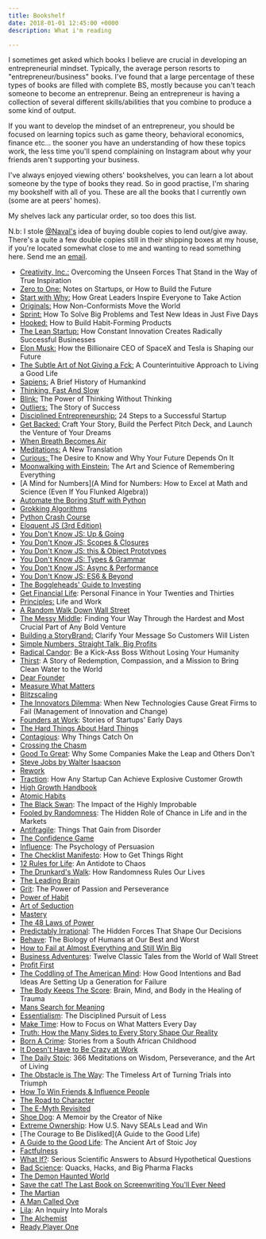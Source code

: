 ```yaml
---
title: Bookshelf
date: 2018-01-01 12:45:00 +0000
description: What i'm reading

---
```

I sometimes get asked which books I believe are crucial in developing an entrepreneurial mindset. Typically, the average person resorts to "entrepreneur/business" books. I've found that a large percentage of these types of books are filled with complete BS, mostly because you can't teach someone to become an entreprenur. Being an entrepreneur is having a collection of several different skills/abilities that you combine to produce a some kind of output.

If you want to develop the mindset of an entrepreneur, you should be focused on learning topics such as game theory, behavioral economics, finance etc... the sooner you have an understanding of how these topics work, the less time you'll spend complaining on Instagram about why your friends aren't supporting your business.

I've always enjoyed viewing others' bookshelves, you can learn a lot about someone by the type of books they read. So in good practise, I'm sharing my bookshelf with all of you. These are all the books that I currently own (some are at peers' homes). 

My shelves lack any particular order, so too does this list.

N.b: I stole [@Naval's](https://twitter.com/naval) idea of buying double copies to lend out/give away. There's a quite a few double copies still in their shipping boxes at my house, if you're located somewhat close to me and wanting to read something here. Send me an [email](mailto:a@tonylaroche.com).

- [Creativity, Inc.:](https://www.amazon.com/Creativity-Inc-Overcoming-Unseen-Inspiration-ebook/dp/B00GUOEMA4/ref=sr_1_1?s=books&ie=UTF8&qid=1518407692&sr=1-1&keywords=creativity+inc) Overcoming the Unseen Forces That Stand in the Way of True Inspiration
- [Zero to One:](https://www.amazon.com/Zero-One-Notes-Startups-Future/dp/0804139296/ref=sr_1_2?ie=UTF8&qid=1518407489&sr=8-2&keywords=zero+to+one) Notes on Startups, or How to Build the Future
- [Start with Why:](https://www.amazon.com/Start-Why-Leaders-Inspire-Everyone/dp/1591842808/ref=tmm_hrd_swatch_0?_encoding=UTF8&qid=1518409191&sr=1-4) How Great Leaders Inspire Everyone to Take Action
- [Originals:](https://www.amazon.com/Originals-How-Non-Conformists-Move-World/dp/0525429565/ref=tmm_hrd_swatch_0?_encoding=UTF8&qid=1518409606&sr=1-2) How Non-Conformists Move the World
- [Sprint:](https://www.amazon.com/Sprint-Solve-Problems-Test-Ideas-ebook/dp/B017S92JUY/ref=sr_1_1?s=books&ie=UTF8&qid=1518410532&sr=1-1&keywords=sprint+how+to+solve+big+problems+and+test+new+ideas+in+just+five+days) How To Solve Big Problems and Test New Ideas in Just Five Days
- [Hooked:](http://https//www.amazon.com/Hooked-How-Build-Habit-Forming-Products-ebook/dp/B00NW01MKM/ref=pd_sim_351_1?_encoding=UTF8&psc=1&refRID=90615K61N18ECC0GWA7Q) How to Build Habit-Forming Products
- [The Lean Startup:](https://www.amazon.com/Lean-Startup-Innovation-Successful-Businesses-ebook/dp/B005PR422K/ref=pd_sim_351_16?_encoding=UTF8&psc=1&refRID=FP0W40WYF99Z7GND09ZD) How Constant Innovation Creates Radically Successful Businesses
- [Elon Musk:](https://www.amazon.com/Elon-Musk-Billionaire-SpaceX-Shaping-ebook/dp/B00SIDCSWY/ref=pd_sim_351_9?_encoding=UTF8&psc=1&refRID=6W42KY5CF167CMN2SZ95) How the Billionaire CEO of SpaceX and Tesla is Shaping our Future
- [The Subtle Art of Not Giving a Fck:](https://www.amazon.com/Subtle-Art-Not-Giving-Counterintuitive-ebook/dp/B01IONKA7W/ref=pdsim35119?encoding=UTF8&psc=1&refRID=TXWDBV8R4HZSJWD778XV) A Counterintuitive Approach to Living a Good Life
- [Sapiens:](https://www.amazon.com/Subtle-Art-Not-Giving-Counterintuitive-ebook/dp/B01IONKA7W/ref=pdsim_351_19?encoding=UTF8&psc=1&refRID=TXWDBV8R4HZSJWD778XV) A Brief History of Humankind
- [Thinking, Fast And Slow](https://www.amazon.com/Thinking-Turtleback-School-Library-Binding/dp/0606275649/ref=mt_hardcover?_encoding=UTF8&me=)
- [Blink:](https://www.amazon.com/Blink-Power-Thinking-Without/dp/0316010669/ref=pd_sbs_14_2?_encoding=UTF8&pd_rd_i=0316010669&pd_rd_r=E0HN2TXJS5WSJX37WRTA&pd_rd_w=km5vI&pd_rd_wg=5JPD8&psc=1&refRID=E0HN2TXJS5WSJX37WRTA) The Power of Thinking Without Thinking
- [Outliers:](https://www.amazon.com/Outliers-Story-Success-Malcolm-Gladwell-ebook/dp/B002RI9PKO/ref=pd_sim_351_57?_encoding=UTF8&psc=1&refRID=TXWDBV8R4HZSJWD778XV) The Story of Success
- [Disciplined Entrepreneurship:](https://www.amazon.com/Disciplined-Entrepreneurship-Steps-Successful-Startup/dp/1118692284/ref=sr_1_1?ie=UTF8&qid=1518472157&sr=8-1&keywords=9.+Disciplined+Entrepreneurship) 24 Steps to a Successful Startup
- [Get Backed:](https://www.amazon.com/Get-Backed-Perfect-Launch-Venture/dp/1633690725/ref=sr_1_1?s=books&ie=UTF8&qid=1518472272&sr=1-1&keywords=get+backed&dpID=41nxEimW46L&preST=_SX218_BO1,204,203,200_QL40_&dpSrc=srch) Craft Your Story, Build the Perfect Pitch Deck, and Launch the Venture of Your Dreams
- [When Breath Becomes Air](https://www.amazon.com/When-Breath-Becomes-Paul-Kalanithi/dp/081298840X/ref=sr_1_1?s=books&ie=UTF8&qid=1518472303&sr=1-1&keywords=when+breath+becomes+air)
- [Meditations:](https://www.amazon.com/Meditations-New-Translation-Marcus-Aurelius/dp/0812968255/ref=sr_1_4?s=books&ie=UTF8&qid=1518472328&sr=1-4&keywords=meditations+marcus+aurelius) A New Translation
- [Curious: ](https://www.amazon.com/Curious-Desire-Know-Future-Depends/dp/0465097626/ref=sr_1_13?keywords=curious&qid=1549856642&s=gateway&sr=8-13)The Desire to Know and Why Your Future Depends On It
- [Moonwalking with Einstein:](https://www.amazon.com/Moonwalking-Einstein-Science-Remembering-Everything/dp/0143120530/ref=sr_1_1?crid=CDPJO6DCUV3B&keywords=moonwalking+with+einstein+by+joshua+foer&qid=1549856689&s=gateway&sprefix=moonwa%2Caps%2C207&sr=8-1) The Art and Science of Remembering Everything
- [A Mind for Numbers](A Mind for Numbers: How to Excel at Math and Science (Even If You Flunked Algebra))
- [Automate the Boring Stuff with Python](https://www.amazon.com/Automate-Boring-Stuff-Python-Programming/dp/1593275994/ref=sr_1_1?crid=3KSY1GSONLEK6&keywords=automate+the+boring+stuff+with+python&qid=1549856765&s=gateway&sprefix=automate+the+%2Caps%2C204&sr=8-1)
- [Grokking Algorithms](https://www.amazon.com/Grokking-Algorithms-illustrated-programmers-curious/dp/1617292230/ref=sr_1_1?crid=3OM5L3KUD7SWY&keywords=grokking+algorithm&qid=1549856794&s=gateway&sprefix=grokking+al%2Caps%2C197&sr=8-1)
- [Python Crash Course](https://www.amazon.com/Python-Crash-Course-Hands-Project-Based/dp/1593276036/ref=sr_1_3?crid=2K966YNC53J7&keywords=python+crash+course&qid=1549856867&s=gateway&sprefix=python+crash%2Caps%2C222&sr=8-3)
- [Eloquent JS (3rd Edition)](https://www.amazon.com/Eloquent-JavaScript-3rd-Introduction-Programming/dp/1593279507/ref=sr_1_2?keywords=eloquent+js&qid=1549856883&s=gateway&sr=8-2)
- [You Don't Know JS: Up & Going](https://www.amazon.com/You-Dont-Know-JS-Going-ebook/dp/B00V20DQU8/ref=sr_1_6?keywords=you+don%27t+know+js&qid=1549856932&s=gateway&sr=8-6)
- [You Don't Know JS: Scopes & Closures](https://www.amazon.com/You-Dont-Know-JS-Closures-ebook/dp/B00IV3J2A2/ref=sr_1_2?keywords=you+don%27t+know+js&qid=1549856932&s=gateway&sr=8-2)
- [You Don't Know JS: this & Object Prototypes](https://www.amazon.com/You-Dont-Know-JS-Prototypes/dp/1491904151/ref=sr_1_4?keywords=you+don%27t+know+js&qid=1549856932&s=gateway&sr=8-4)
- [You Don't Know JS: Types & Grammar](https://www.amazon.com/You-Dont-Know-JS-Grammar/dp/1491904194/ref=sr_1_5?keywords=you+don%27t+know+js&qid=1549856932&s=gateway&sr=8-5)
- [You Don't Know JS: Async & Performance](https://www.amazon.com/You-Dont-Know-JS-Performance/dp/1491904224/ref=sr_1_1?keywords=you+don%27t+know+js&qid=1549856932&s=gateway&sr=8-1)
- [You Don't Know JS: ES6 & Beyond](https://www.amazon.com/You-Dont-Know-JS-Beyond/dp/1491904240/ref=sr_1_3?keywords=you+don%27t+know+js&qid=1549856932&s=gateway&sr=8-3)
- [The Boggleheads' Guide to Investing](https://www.amazon.com/Bogleheads-Guide-Investing-Taylor-Larimore/dp/1118921283/ref=sr_1_fkmr0_1?keywords=Boggleheads+Investing+Guide%3A&qid=1549857128&s=gateway&sr=8-1-fkmr0)
- [Get  Financial Life](https://www.amazon.com/Get-Financial-Life-Personal-Twenties/dp/1476782385/ref=sr_1_2?keywords=Get+A+Financial+Life&qid=1549857176&s=gateway&sr=8-2): Personal Finance in Your Twenties and Thirties
- [Principles:](https://www.amazon.com/Principles-Life-Work-Ray-Dalio/dp/1501124021/ref=sr_1_3?crid=PUNW9UVV9USU&keywords=principles+ray+dalio&qid=1549857212&s=gateway&sprefix=principles%2Caps%2C203&sr=8-3) Life and Work
- [A Random Walk Down Wall Street](https://www.amazon.com/Random-Walk-down-Wall-Street/dp/0393352242/ref=sr_1_2?keywords=A+Random+Walk+Down+Wall+Street&qid=1549857239&s=gateway&sr=8-2)
- [The Messy Middle](https://www.amazon.com/Messy-Middle-Finding-Through-Hardest/dp/0735218072/ref=sr_1_1?keywords=The+Messy+Middle&qid=1549857357&s=gateway&sr=8-1): Finding Your Way Through the Hardest and Most Crucial Part of Any Bold Venture
- [Building a StoryBrand:](https://www.amazon.com/Building-StoryBrand-Clarify-Message-Customers/dp/0718033329/ref=sr_1_3?crid=FWSR5GKAWTC7&keywords=building+a+storybrand+donald+miller&qid=1549857387&s=gateway&sprefix=building+a+story%2Caps%2C219&sr=8-3) Clarify Your Message So Customers Will Listen
- [Simple Numbers, Straight Talk, Big Profits](https://www.amazon.com/Simple-Numbers-Straight-Talk-Profits/dp/0989645231/ref=sr_1_fkmrnull_2?keywords=Simple+Numbers%2C+Straight+Talk%2C+Big+Profits&qid=1549857426&s=gateway&sr=8-2-fkmrnull)
- [Radical Candor](https://www.amazon.com/Radical-Candor-Kick-Ass-Without-Humanity/dp/1250103509/ref=sr_1_1?keywords=Radical+Candor&qid=1549857440&s=gateway&sr=8-1): Be a Kick-Ass Boss Without Losing Your Humanity
- [Thirst](https://www.amazon.com/Thirst-Story-Redemption-Compassion-Mission/dp/1524762849/ref=sr_1_1?keywords=thirst&qid=1549857460&s=gateway&sr=8-1): A Story of Redemption, Compassion, and a Mission to Bring Clean Water to the World
- [Dear Founder](https://www.amazon.com/Dear-Founder-Letters-Manages-Business/dp/1250195640/ref=sr_1_1?keywords=Dear+Founder&qid=1549857487&s=gateway&sr=8-1)
- [Measure What Matters](https://www.amazon.com/Measure-What-Matters-Google-Foundation/dp/0525536221/ref=sr_1_2?keywords=Measure+What+Matters&qid=1549857501&s=gateway&sr=8-2)
- [Blitzscaling](https://www.amazon.com/Blitzscaling-Lightning-Fast-Building-Massively-Companies/dp/1524761419/ref=sr_1_1?keywords=Blitzscaling&qid=1549857520&s=gateway&sr=8-1)
- [The Innovators Dilemma](https://www.amazon.com/Innovators-Dilemma-Technologies-Management-Innovation/dp/1633691780/ref=sr_1_1?keywords=The+Innovators+Dilemma&qid=1549857536&s=gateway&sr=8-1): When New Technologies Cause Great Firms to Fail (Management of Innovation and Change)
- [Founders at Work](https://www.amazon.com/Founders-Work-Stories-Startups-Early/dp/1430210788/ref=sr_1_1?keywords=founders+at+work&qid=1549857569&s=gateway&sr=8-1): Stories of Startups' Early Days
- [The Hard Things About Hard Things](https://www.amazon.com/Hard-Thing-About-Things-Building/dp/0062273205/ref=sr_1_1?keywords=The+Hard+Things+About+Hard+Things&qid=1549857596&s=gateway&sr=8-1)
- [Contagious](https://www.amazon.com/Contagious-Things-Catch-Jonah-Berger/dp/1451686587/ref=sr_1_1?keywords=Contagious&qid=1549857611&s=gateway&sr=8-1): Why Things Catch On
- [Crossing the Chasm](https://www.amazon.com/Crossing-Chasm-3rd-Disruptive-Mainstream/dp/0062292986/ref=sr_1_1?keywords=Crossing+the+Chasm&qid=1549857630&s=gateway&sr=8-1)
- [Good To Great](https://www.amazon.com/Good-Great-Some-Companies-Others/dp/0066620996/ref=sr_1_1?keywords=Good+To+Great&qid=1549857649&s=gateway&sr=8-1): Why Some Companies Make the Leap and Others Don't
- [Steve Jobs by Walter Isaacson](https://www.amazon.com/Steve-Jobs-Walter-Isaacson/dp/1451648537/ref=sr_1_1?crid=9T7UT53ILOZF&keywords=steve+jobs+walter+issacson&qid=1549857683&s=gateway&sprefix=steve+jobs+walter%2Caps%2C207&sr=8-1)
- [Rework](https://www.amazon.com/Rework-Jason-Fried/dp/0307463745/ref=sr_1_1?keywords=rework&qid=1549857708&s=gateway&sr=8-1)
- [Traction](https://www.amazon.com/Traction-Startup-Achieve-Explosive-Customer-ebook/dp/B00TY3ZOMS/ref=sr_1_4?keywords=traction&qid=1549857726&s=gateway&sr=8-4): How Any Startup Can Achieve Explosive Customer Growth
- [High Growth Handbook](https://www.amazon.com/High-Growth-Handbook-Elad-Gil/dp/1732265100/ref=sr_1_3?keywords=High+Growth+Handbook&qid=1549857759&s=gateway&sr=8-3)
- [Atomic Habits](https://www.amazon.com/Atomic-Habits-Proven-Build-Break/dp/0735211299/ref=sr_1_2?crid=2XIY5CNSOVIOU&keywords=atomic+habits&qid=1549857859&s=gateway&sprefix=atomic+%2Caps%2C207&sr=8-2)
- [The Black Swan](https://www.amazon.com/Black-Swan-Improbable-Robustness-Fragility/dp/081297381X/ref=sr_1_2?keywords=Black+Swan&qid=1549857884&s=gateway&sr=8-2): The Impact of the Highly Improbable
- [Fooled by Randomness](https://www.amazon.com/Fooled-Randomness-Hidden-Markets-Incerto/dp/0812975219/ref=sr_1_1?keywords=Fooled+by+Randomness&qid=1549857924&s=gateway&sr=8-1): The Hidden Role of Chance in Life and in the Markets
- [Antifragile](https://www.amazon.com/Antifragile-Things-That-Disorder-Incerto/dp/0812979680/ref=sr_1_1?keywords=Antifragile&qid=1549857961&s=gateway&sr=8-1): Things That Gain from Disorder
- [The Confidence Game](https://www.amazon.com/Confidence-Game-Fall-Every-Time/dp/0143109871/ref=sr_1_1?keywords=The+Confidence+Game&qid=1549857992&s=gateway&sr=8-1)
- [Influence](https://www.amazon.com/Influence-Psychology-Persuasion-Robert-Cialdini/dp/006124189X/ref=sr_1_3?keywords=influence&qid=1549858026&s=gateway&sr=8-3): The Psychology of Persuasion
- [The Checklist Manifesto](https://www.amazon.com/Checklist-Manifesto-How-Things-Right/dp/0312430000/ref=sr_1_1?keywords=The+Checklist+Manifesto&qid=1549858058&s=gateway&sr=8-1): How to Get Things Right
- [12 Rules for Life](https://www.amazon.com/12-Rules-Life-Antidote-Chaos/dp/0345816021/ref=sr_1_1?keywords=12+Rules+for+Life&qid=1549858089&s=gateway&sr=8-1): An Antidote to Chaos
- [The Drunkard's Walk](https://www.amazon.com/Drunkards-Walk-Randomness-Rules-Lives/dp/0307275175/ref=sr_1_1?keywords=The+Drunkard%27s+Walk&qid=1549858112&s=gateway&sr=8-1): How Randomness Rules Our Lives
- [The Leading Brain](https://www.amazon.com/Leading-Brain-Neuroscience-Smarter-Happier/dp/0143129368/ref=sr_1_1?keywords=The+Leading+Brain&qid=1549858143&s=gateway&sr=8-1)
- [Grit](https://www.amazon.com/Grit-Passion-Perseverance-Angela-Duckworth/dp/1501111116/ref=sr_1_2?keywords=Grit&qid=1549858171&s=gateway&sr=8-2): The Power of Passion and Perseverance
- [Power of Habit](https://www.amazon.com/Power-Habit-What-Life-Business/dp/081298160X/ref=sr_1_3?keywords=Power+of+Habit&qid=1549858208&s=gateway&sr=8-3)
- [Art of Seduction](https://www.amazon.com/Art-Seduction-Robert-Greene/dp/1861977697/ref=sr_1_1?keywords=Art+of+Seduction&qid=1549858222&s=gateway&sr=8-1)
- [Mastery](https://www.amazon.com/Mastery-Robert-Greene/dp/014312417X/ref=sr_1_1?keywords=Mastery&qid=1549858234&s=gateway&sr=8-1)
- [The 48 Laws of Power](https://www.amazon.com/48-Laws-Power-Robert-Greene/dp/0140280197/ref=sr_1_1?keywords=48+Laws+of+Power&qid=1549858252&s=gateway&sr=8-1)
- [Predictably Irrational](https://www.amazon.com/Predictably-Irrational-Revised-Expanded-Decisions/dp/0061353248/ref=sr_1_2?keywords=Predictably+Irrational&qid=1549858269&s=gateway&sr=8-2): The Hidden Forces That Shape Our Decisions
- [Behave](https://www.amazon.com/Behave-Biology-Humans-Best-Worst/dp/0143110918/ref=sr_1_1?keywords=Behave&qid=1549858304&s=gateway&sr=8-1): The Biology of Humans at Our Best and Worst
- [How to Fail at Almost Everything and Still Win Big](https://www.amazon.com/How-Fail-Almost-Everything-Still/dp/1591847745/ref=sr_1_1?keywords=How+to+Fail+at+Almost+Everything+and+Still+Win+Big&qid=1549858578&s=gateway&sr=8-1)
- [Business Adventures](https://www.amazon.com/Business-Adventures-Twelve-Classic-Street/dp/1497644895/ref=sr_1_2?keywords=Business+Adventures&qid=1549858594&s=gateway&sr=8-2): Twelve Classic Tales from the World of Wall Street
- [Profit First](https://www.amazon.com/Profit-First-Transform-Cash-Eating-Money-Making/dp/073521414X/ref=sr_1_1?keywords=Profit+First&qid=1549858620&s=gateway&sr=8-1)
- [The Coddling of The American Mind](https://www.amazon.com/Coddling-American-Mind-Intentions-Generation/dp/0735224897/ref=sr_1_1?keywords=The+Coddling+of+The+American+Mind&qid=1549858635&s=gateway&sr=8-1): How Good Intentions and Bad Ideas Are Setting Up a Generation for Failure
- [The Body Keeps The Score](https://www.amazon.com/Body-Keeps-Score-Healing-Trauma/dp/0143127748/ref=sr_1_2?keywords=The+Body+Keeps+The+Score&qid=1549858662&s=gateway&sr=8-2): Brain, Mind, and Body in the Healing of Trauma
- [Mans Search for Meaning](https://www.amazon.com/Mans-Search-Meaning-Viktor-Frankl/dp/1416524282/ref=sr_1_3?keywords=Mans+Search+for+Meaning&qid=1549858691&s=gateway&sr=8-3)
- [Essentialism](https://www.amazon.com/Essentialism-Disciplined-Pursuit-Greg-McKeown/dp/0804137382/ref=sr_1_2?keywords=Essentialism&qid=1549858719&s=gateway&sr=8-2): The Disciplined Pursuit of Less
- [Make Time](https://www.amazon.com/Make-Time-Focus-Matters-Every/dp/0525572422/ref=sr_1_1?keywords=Make+Time&qid=1549858746&s=gateway&sr=8-1): How to Focus on What Matters Every Day
- [Truth: How the Many Sides to Every Story Shape Our Reality](https://www.amazon.com/Truth-Sides-Every-Story-Reality/dp/0316510823/ref=sr_1_fkmrnull_1?keywords=Truth%3A+How+the+Many+Sides+to+Every+Story+Shape+Our+Reality&qid=1549858772&s=gateway&sr=8-1-fkmrnull)
- [Born A Crime](https://www.amazon.com/Born-Crime-Stories-African-Childhood/dp/1473635306/ref=sr_1_1?keywords=Born+a+Crime&qid=1549858784&s=gateway&sr=8-1): Stories from a South African Childhood
- [It Doesn't Have to Be Crazy at Work](https://www.amazon.com/Doesnt-Have-Be-Crazy-Work/dp/0062874780/ref=sr_1_fkmrnull_1?keywords=It+Doesn%27t+Have+to+Be+Crazy+at+Work&qid=1549858812&s=gateway&sr=8-1-fkmrnull)
- [The Daily Stoic](https://www.amazon.com/Daily-Stoic-Meditations-Wisdom-Perseverance/dp/0735211736/ref=sr_1_1?keywords=The+Daily+Stoic&qid=1549858826&s=gateway&sr=8-1): 366 Meditations on Wisdom, Perseverance, and the Art of Living
- [The Obstacle is The Way](https://www.amazon.com/Obstacle-Way-Timeless-Turning-Triumph/dp/1591846358/ref=sr_1_1?keywords=The+Obstacle+is+The+Way&qid=1549858850&s=gateway&sr=8-1): The Timeless Art of Turning Trials into Triumph
- [How To Win Friends & Influence People](https://www.amazon.com/How-Win-Friends-Influence-People/dp/0671027034/ref=sr_1_3?keywords=How+To+Win+Friends+%26+Influence+People&qid=1549858875&s=gateway&sr=8-3)
- [The Road to Character](https://www.amazon.com/Road-Character-David-Brooks/dp/0812983416/ref=sr_1_1?keywords=The+Road+to+Character&qid=1549858888&s=gateway&sr=8-1)
- [The E-Myth Revisited](https://www.amazon.com/Myth-Revisited-Small-Businesses-About-ebook/dp/B000RO9VJK/ref=sr_1_1?keywords=The+E-Myth+Revisited&qid=1549858900&s=gateway&sr=8-1)
- [Shoe Dog](https://www.amazon.com/Shoe-Dog-Memoir-Creator-Nike/dp/1501135929/ref=sr_1_1?keywords=Shoe+Dog&qid=1549858913&s=gateway&sr=8-1): A Memoir by the Creator of Nike
- [Extreme Ownership](https://www.amazon.com/Extreme-Ownership-U-S-Navy-SEALs/dp/1250183863/ref=sr_1_1?keywords=Extreme+Ownership&qid=1549858932&s=gateway&sr=8-1): How U.S. Navy SEALs Lead and Win
- [The Courage to Be Disliked](A Guide to the Good Life)
- [A Guide to the Good Life](https://www.amazon.com/Guide-Good-Life-Ancient-Stoic/dp/0195374614/ref=sr_1_3?keywords=A+Guide+to+the+Good+Life&qid=1549858999&s=gateway&sr=8-3): The Ancient Art of Stoic Joy
- [Factfulness](https://www.amazon.com/Factfulness-Reasons-World-Things-Better/dp/1250107814/ref=sr_1_2?keywords=Factfulness&qid=1549859021&s=gateway&sr=8-2)
- [What If?](https://www.amazon.com/What-If-Scientific-Hypothetical-Questions/dp/0544272994/ref=sr_1_3?keywords=What+If%3F&qid=1549859046&s=gateway&sr=8-3): Serious Scientific Answers to Absurd Hypothetical Questions
- [Bad Science](https://www.amazon.com/dp/0865479186/ref=pd_lpo_sbs_dp_ss_2?pf_rd_p=b4bbef4e-170e-463d-8538-7eff3394b224&pf_rd_s=lpo-top-stripe-1&pf_rd_t=201&pf_rd_i=0865478007&pf_rd_m=ATVPDKIKX0DER&pf_rd_r=8R697X48XA87D2YXCVAW&pf_rd_r=8R697X48XA87D2YXCVAW&pf_rd_p=b4bbef4e-170e-463d-8538-7eff3394b224): Quacks, Hacks, and Big Pharma Flacks
- [The Demon Haunted World](https://www.amazon.com/Demon-Haunted-World-Science-Candle-Dark/dp/0345409469/ref=sr_1_1?keywords=The+Demon+Haunted+World&qid=1549859181&s=books&sr=1-1)
- [Save the cat! The Last Book on Screenwriting You'll Ever Need](https://www.amazon.com/Save-Last-Book-Screenwriting-Youll/dp/1932907009/ref=sr_1_1?keywords=Save+the+cat%21&qid=1549859203&s=books&sr=1-1)
- [The Martian](https://www.amazon.com/Martian-Andy-Weir/dp/0553418025/ref=sr_1_1?keywords=The+Martian&qid=1549859240&s=books&sr=1-1)
- [A Man Called Ove](https://www.amazon.com/Man-Called-Ove-Novel/dp/1476738025/ref=sr_1_1?keywords=A+Man+Called+Ove&qid=1549859253&s=books&sr=1-1)
- [Lila](https://www.amazon.com/Lila-Inquiry-Robert-M-Pirsig/dp/0553299611/ref=sr_1_1?keywords=Lila%3A+An+Inquiry+Into+Morals&qid=1549859267&s=books&sr=1-1): An Inquiry Into Morals
- [The Alchemist](https://www.amazon.com/Alchemist-Paulo-Coelho/dp/0062315005/ref=sr_1_1?keywords=The+Alchemist&qid=1549859294&s=books&sr=1-1)
- [Ready Player One](https://www.amazon.com/Ready-Player-One-Ernest-Cline/dp/0307887448/ref=sr_1_1?keywords=Ready+Player+One&qid=1549859310&s=books&sr=1-1)